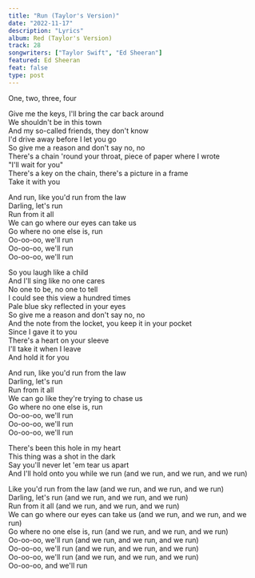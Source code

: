 ```yaml
---
title: "Run (Taylor's Version)"
date: "2022-11-17"
description: "Lyrics"
album: Red (Taylor's Version)
track: 28
songwriters: ["Taylor Swift", "Ed Sheeran"]
featured: Ed Sheeran
feat: false
type: post
---
```


<p className="intro">
One, two, three, four <br />
</p>
<p className="verse-one">
Give me the keys, I'll bring the car back around <br />
We shouldn't be in this town <br />
And my so-called friends, they don't know <br />
I'd drive away before I let you go <br />
So give me a reason and don't say no, no <br />
There's a chain 'round your throat, piece of paper where I wrote <br />
"I'll wait for you" <br />
There's a key on the chain, there's a picture in a frame <br />
Take it with you <br />
</p>
<p className="chorus">
And run, like you'd run from the law <br />
Darling, let's run <br />
Run from it all <br />
We can go where our eyes can take us <br />
Go where no one else is, run <br />
Oo-oo-oo, we'll run <br />
Oo-oo-oo, we'll run <br />
Oo-oo-oo, we'll run <br />
</p>
<p className="verse-two">
So you laugh like a child <br />
And I'll sing like no one cares <br />
No one to be, no one to tell <br />
I could see this view a hundred times <br />
Pale blue sky reflected in your eyes <br />
So give me a reason and don't say no, no <br />
And the note from the locket, you keep it in your pocket <br />
Since I gave it to you <br />
There's a heart on your sleeve <br />
I'll take it when I leave <br />
And hold it for you <br />
</p>
<p className="chorus">
And run, like you'd run from the law <br />
Darling, let's run <br />
Run from it all <br />
We can go like they're trying to chase us <br />
Go where no one else is, run <br />
Oo-oo-oo, we'll run <br />
Oo-oo-oo, we'll run <br />
Oo-oo-oo, we'll run <br />
</p>
<p className="bridge">
There's been this hole in my heart <br />
This thing was a shot in the dark <br />
Say you'll never let 'em tear us apart <br />
And I'll hold onto you while we run (and we run, and we run, and we run) <br />
</p>
<p className="chorus">
Like you'd run from the law (and we run, and we run, and we run) <br />
Darling, let's run (and we run, and we run, and we run) <br />
Run from it all (and we run, and we run, and we run) <br />
We can go where our eyes can take us (and we run, and we run, and we run) <br />
Go where no one else is, run (and we run, and we run, and we run) <br />
Oo-oo-oo, we'll run (and we run, and we run, and we run) <br />
Oo-oo-oo, we'll run (and we run, and we run, and we run)<br />
Oo-oo-oo, we'll run (and we run, and we run, and we run)<br />
Oo-oo-oo, and we'll run <br />
</p>
